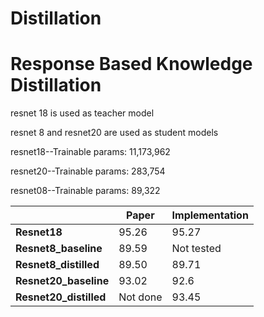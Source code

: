 # Distillation
# Response Based Knowledge Distillation
resnet 18 is used as teacher model

resnet 8 and resnet20 are used as student models

resnet18--Trainable params: 11,173,962

resnet20--Trainable params: 283,754

resnet08--Trainable params: 89,322

|                        | **Paper** | **Implementation** |
|------------------------|-----------|--------------------|
| **Resnet18**           | 95.26     | 95.27              |
| **Resnet8_baseline**   | 89.59     | Not tested         |
| **Resnet8_distilled**  | 89.50     | 89.71              |
| **Resnet20_baseline**  | 93.02     | 92.6               |
| **Resnet20_distilled** | Not done  | 93.45              |                                                       


